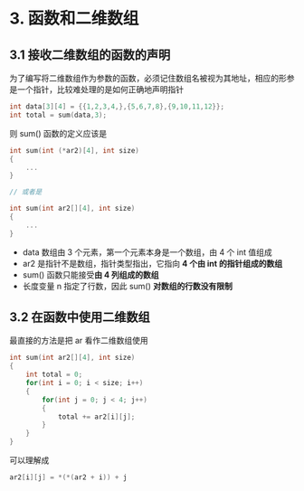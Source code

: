 # 3. 函数和二维数组

## 3.1 接收二维数组的函数的声明

为了编写将二维数组作为参数的函数，必须记住数组名被视为其地址，相应的形参是一个指针，比较难处理的是如何正确地声明指针

```cpp
int data[3][4] = {{1,2,3,4,},{5,6,7,8},{9,10,11,12}};
int total = sum(data,3);
```

则 sum\(\) 函数的定义应该是

```cpp
int sum(int (*ar2)[4], int size)
{
    ...
}

// 或者是

int sum(int ar2[][4], int size)
{
    ...
}
```

* data 数组由 3 个元素，第一个元素本身是一个数组，由 4 个 int 值组成
* ar2 是指针不是数组，指针类型指出，它指向 **4 个由 int 的指针组成的数组**
* sum\(\) 函数只能接受**由 4 列组成的数组**
* 长度变量 n 指定了行数，因此 sum\(\) **对数组的行数没有限制**

## 3.2 在函数中使用二维数组

最直接的方法是把  ar 看作二维数组使用

```cpp
int sum(int ar2[][4], int size)
{
    int total = 0;
    for(int i = 0; i < size; i++)
    {
        for(int j = 0; j < 4; j++)
        {
            total += ar2[i][j];
        }
    }
}
```

可以理解成

```cpp
ar2[i][j] = *(*(ar2 + i)) + j
```





